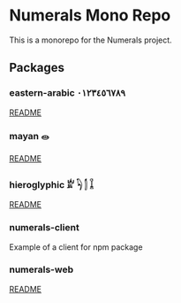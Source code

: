 # Numerals Mono Repo

This is a monorepo for the Numerals project.

## Packages
### eastern-arabic ٠١٢٣٤٥٦٧٨٩
[README](https://github.com/amerharb/numerals/blob/main/packages/eastern-arabic/README.md)

### mayan 𝋠
[README](https://github.com/amerharb/numerals/blob/main/packages/mayan/README.md)

### hieroglyphic 𓁨 𓆐 𓂭 𓆼
[README](https://github.com/amerharb/numerals/blob/main/packages/hieroglyphic/README.md)

### numerals-client
Example of a client for npm package

### numerals-web
[README](https://github.com/amerharb/numerals/blob/main/packages/numerals-web/README.md)
